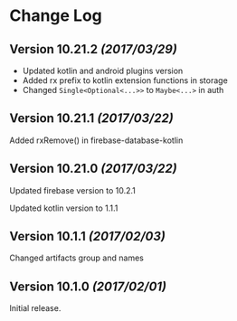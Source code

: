 # Change Log
## Version 10.21.2 *(2017/03/29)*
* Updated kotlin and android plugins version
* Added rx prefix to kotlin extension functions in storage
* Changed `Single<Optional<...>>` to `Maybe<...>` in auth

## Version 10.21.1 *(2017/03/22)*
Added rxRemove() in firebase-database-kotlin

## Version 10.21.0 *(2017/03/22)*
Updated firebase version to 10.2.1

Updated kotlin version to 1.1.1

## Version 10.1.1 *(2017/02/03)*

Changed artifacts group and names

## Version 10.1.0 *(2017/02/01)*

Initial release.